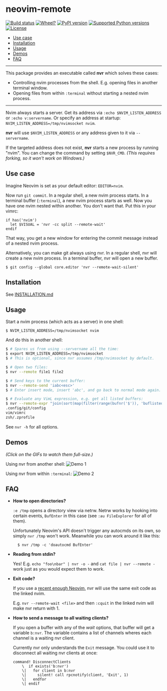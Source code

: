 # neovim-remote

[![Build status](https://travis-ci.org/mhinz/neovim-remote.svg?branch=master)](https://travis-ci.org/mhinz/neovim-remote)
[![Wheel?](https://img.shields.io/pypi/wheel/neovim-remote.svg)](https://pypi.python.org/pypi/neovim-remote)
[![PyPI version](https://img.shields.io/pypi/v/neovim-remote.svg)](https://pypi.python.org/pypi/neovim-remote)
[![Supported Python versions](https://img.shields.io/pypi/pyversions/neovim-remote.svg)](https://pypi.python.org/pypi/neovim-remote)
[![License](https://img.shields.io/pypi/l/neovim-remote.svg)](https://pypi.python.org/pypi/neovim-remote)

- [Use case](#use-case)
- [Installation](#installation)
- [Usage](#usage)
- [Demos](#demos)
- [FAQ](#faq)

---

This package provides an executable called **nvr** which solves these cases:

- Controlling nvim processes from the shell. E.g. opening files in another
  terminal window.
- Opening files from within `:terminal` without starting a nested nvim process.

---

Nvim always starts a server. Get its address via `:echo $NVIM_LISTEN_ADDRESS` or
`:echo v:servername`. Or specify an address at startup:
`NVIM_LISTEN_ADDRESS=/tmp/nvimsocket nvim`.

**nvr** will use `$NVIM_LISTEN_ADDRESS` or any address given to it via
`--servername`.

If the targeted address does not exist, **nvr** starts a new process by running
"nvim". You can change the command by setting `$NVR_CMD`. _(This requires
forking, so it won't work on Windows.)_

## Use case

Imagine Neovim is set as your default editor: `EDITOR=nvim`.

Now run `git commit`. In a regular shell, a new nvim process starts. In a
terminal buffer (`:terminal`), a new nvim process starts as well. Now you have
one nvim nested within another. You don't want that. Put this in your vimrc:

```vim
if has('nvim')
  let $VISUAL = 'nvr -cc split --remote-wait'
endif
```

That way, you get a new window for entering the commit message instead of a
nested nvim process.

Alternatively, you can make git always using nvr. In a regular shell, nvr will
create a new nvim process. In a terminal buffer, nvr will open a new buffer.

    $ git config --global core.editor 'nvr --remote-wait-silent'

## Installation

See [INSTALLATION.md](INSTALLATION.md)

## Usage

Start a nvim process (which acts as a server) in one shell:

    $ NVIM_LISTEN_ADDRESS=/tmp/nvimsocket nvim

And do this in another shell:

```sh
$ # Spares us from using --servername all the time:
$ export NVIM_LISTEN_ADDRESS=/tmp/nvimsocket
$ # This is optional, since nvr assumes /tmp/nvimsocket by default.

$ # Open two files:
$ nvr --remote file1 file2

$ # Send keys to the current buffer:
$ nvr --remote-send 'iabc<esc>'
$ # Enter insert mode, insert 'abc', and go back to normal mode again.

$ # Evaluate any VimL expression, e.g. get all listed buffers:
$ nvr --remote-expr "join(sort(map(filter(range(bufnr('$')), 'buflisted(v:val)'), 'bufname(v:val)')), "\""\n"\"")"
.config/git/config
vim/vimrc
zsh/.zprofile
```

See `nvr -h` for all options.

## Demos

_(Click on the GIFs to watch them full-size.)_

Using nvr from another shell: ![Demo 1](https://github.com/mhinz/neovim-remote/raw/master/images/demo1.gif)

Using nvr from within `:terminal`: ![Demo 2](https://github.com/mhinz/neovim-remote/raw/master/images/demo2.gif)

## FAQ

- **How to open directories?**

    `:e /tmp` opens a directory view via netrw. Netrw works by hooking into certain
    events, `BufEnter` in this case (see `:au FileExplorer` for all of them).

    Unfortunately Neovim's API doesn't trigger any autocmds on its own, so simply
    `nvr /tmp` won't work. Meanwhile you can work around it like this:

        $ nvr /tmp -c 'doautocmd BufEnter'

- **Reading from stdin?**

    Yes! E.g. `echo "foo\nbar" | nvr -o -` and `cat file | nvr --remote -` work just
    as you would expect them to work.

- **Exit code?**

    If you use a [recent enough
    Neovim](https://github.com/neovim/neovim/commit/d2e8c76dc22460ddfde80477dd93aab3d5866506), nvr will use the same exit code as the linked nvim.

    E.g. `nvr --remote-wait <file>` and then `:cquit` in the linked nvim will make
    nvr return with 1.

- **How to send a message to all waiting clients?**

    If you open a buffer with any of the _wait_ options, that buffer will get a
    variable `b:nvr`. The variable contains a list of channels wheres each
    channel is a waiting nvr client.

    Currently nvr only understands the `Exit` message. You could use it to
    disconnect all waiting nvr clients at once:

    ```vim
    command! DisconnectClients
        \  if exists('b:nvr')
        \|   for client in b:nvr
        \|     silent! call rpcnotify(client, 'Exit', 1)
        \|   endfor
        \| endif
    ```

